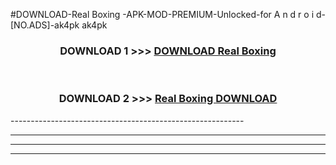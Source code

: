 #DOWNLOAD-Real Boxing -APK-MOD-PREMIUM-Unlocked-for A n d r o i d-[NO.ADS]-ak4pk ak4pk 



<div align="center">

<h3>DOWNLOAD 1 >>> <a href="https://getmod2.web.app/?judul=Real Boxing ">DOWNLOAD Real Boxing </a></h3><br>

<h3>DOWNLOAD 2 >>> <a href="https://getmod2.web.app/?judul=Real Boxing ">Real Boxing  DOWNLOAD </a></h3>

</div>
----------------------------------------------------------

----------------------------------------------------------

----------------------------------------------------------

----------------------------------------------------------



